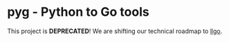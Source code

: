 # pyg - Python to Go tools

This project is **DEPRECATED**! We are shifting our technical roadmap to [llgo](https://github.com/goplus/llgo).

